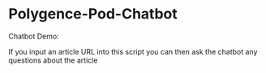 # Polygence-Pod-Chatbot
Chatbot Demo:

If you input an article URL into this script you can then ask the chatbot any questions about the article
